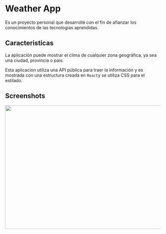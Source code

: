 # Weather App

Es un proyecto personal que desarrollé con el fin de afianzar los conocimientos de las tecnologias aprendidas.

## Caracteristicas

La aplicación puede mostrar el clima de cualquier zona geográfica, ya sea una ciudad, provincia o pais.

Esta aplicacion utiliza una API pública para traer la información y es mostrada con una estructura creada en `React`y se utiliza CSS para el estilado.

## Screenshots

<img src='./img/Readme/readme.gif' width='700px' height='400px'/>